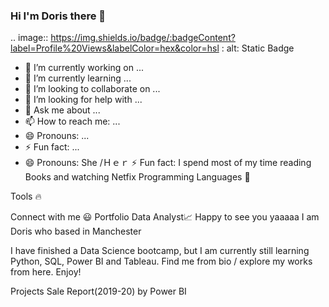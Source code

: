 ### Hi I'm Doris there 👋
.. image:: https://img.shields.io/badge/:badgeContent?label=Profile%20Views&labelColor=hex&color=hsl
:   alt: Static Badge



- 🔭 I’m currently working on ...
- 🌱 I’m currently learning ...
- 👯 I’m looking to collaborate on ...
- 🤔 I’m looking for help with ...
- 💬 Ask me about ...
- 📫 How to reach me: ...
- 😄 Pronouns: ...
- ⚡ Fun fact: ...
- 😄 Pronouns: She /Ｈｅｒ ⚡ Fun fact: I spend most of my time reading Books and watching Netfix Programming Languages 🚀

Tools 🔥



Connect with me 😃
Portfolio
Data Analyst📈
Happy to see you yaaaaa I am Doris who based in Manchester

I have finished a Data Science bootcamp, but I am currently still learning Python, SQL, Power BI and Tableau. Find me from bio / explore my works from here. Enjoy!

Projects
Sale Report(2019-20) by Power BI

